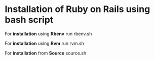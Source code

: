 **Installation of Ruby on Rails using bash script**
==================================
  
  
For **installation** using **Rbenv** run rbenv.sh

For **installation** using **Rvm** run rvm.sh

For **installation** from **Source**  source.sh
